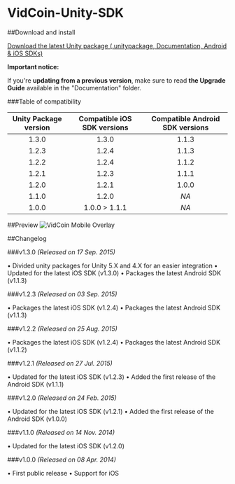 VidCoin-Unity-SDK
=================

##Download and install

[Download the latest Unity package (.unitypackage, Documentation, Android & iOS SDKs)](https://github.com/VidCoin/VidCoin-Unity-SDK/releases/download/v1.3.0/VidCoin-Unity-SDK.zip)

**Important notice:**

If you're **updating from a previous version**, make sure to read **the Upgrade Guide** available in the "Documentation" folder.

###Table of compatibility

| Unity Package version  | Compatible iOS SDK versions | Compatible Android SDK versions |
| :-------------: | :-------------: | :-------------: |
| 1.3.0 | 1.3.0 | 1.1.3 |
| 1.2.3 | 1.2.4 | 1.1.3 |
| 1.2.2 | 1.2.4 | 1.1.2 |
| 1.2.1 | 1.2.3 | 1.1.1 |
| 1.2.0 | 1.2.1 | 1.0.0 |
| 1.1.0 | 1.2.0 | *NA* |
| 1.0.0 | 1.0.0 > 1.1.1 | *NA* |

##Preview
![VidCoin Mobile Overlay](https://googledrive.com/host/0B6TMHf2nEKbFdFQxTjJJaGZUWm8 "VidCoin Mobile Overlay")

##Changelog

###v1.3.0
*(Released on 17 Sep. 2015)*

• Divided unity packages for Unity 5.X and 4.X for an easier integration 
• Updated for the latest iOS SDK (v1.3.0) 
• Packages the latest Android SDK (v1.1.3) 

###v1.2.3
*(Released on 03 Sep. 2015)*

• Packages the latest iOS SDK (v1.2.4)
• Packages the latest Android SDK (v1.1.3)

###v1.2.2
*(Released on 25 Aug. 2015)*

• Packages the latest iOS SDK (v1.2.4)
• Packages the latest Android SDK (v1.1.2)

###v1.2.1
*(Released on 27 Jul. 2015)*

• Updated for the latest iOS SDK (v1.2.3)
• Added the first release of the Android SDK (v1.1.1)

###v1.2.0
*(Released on 24 Feb. 2015)*

• Updated for the latest iOS SDK (v1.2.1)
• Added the first release of the Android SDK (v1.0.0)

###v1.1.0
*(Released on 14 Nov. 2014)*

• Updated for the latest iOS SDK (v1.2.0)

###v1.0.0
*(Released on 08 Apr. 2014)*

• First public release
• Support for iOS
